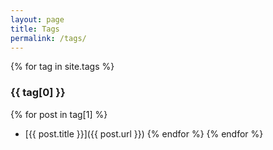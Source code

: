 ```yaml
---
layout: page
title: Tags
permalink: /tags/
---
```


{% for tag in site.tags %}
### {{ tag[0] }}
  {% for post in tag[1] %}
 - [{{ post.title }}]({{ post.url }})
  {% endfor %}
{% endfor %}